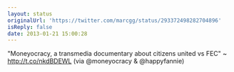 ```yaml
---
layout: status
originalUrl: 'https://twitter.com/marcgg/status/293372498282704896'
isReply: false
date: 2013-01-21 15:00:28
---
```


"Moneyocracy, a transmedia documentary about citizens united vs FEC" ~ http://t.co/nkdBDEWL (via @moneyocracy &amp; @happyfannie)
